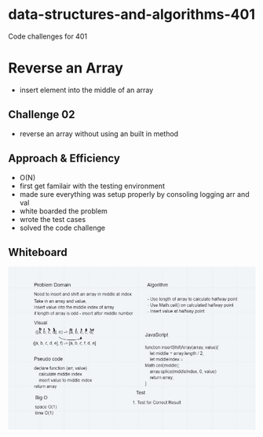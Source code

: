 # data-structures-and-algorithms-401
Code challenges for 401

# Reverse an Array
  * insert element into the middle of an array

## Challenge 02
 * reverse an array without using an built in method

## Approach & Efficiency
 * O(N)
 * first get familair with the testing environment 
 * made sure everything was setup properly by consoling logging arr and val
 * white boarded the problem
 * wrote the test cases
 * solved the code challenge

 ## Whiteboard
 ![image](assets/array-shift.jpg)

